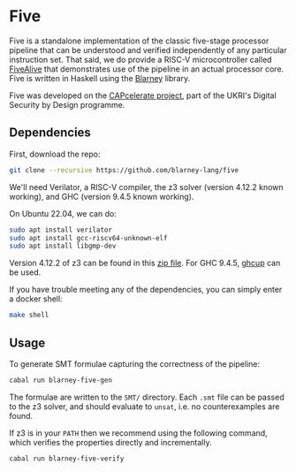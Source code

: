 # Five

Five is a standalone implementation of the classic five-stage
processor pipeline that can be understood and verified independently of
any particular instruction set. That said, we do provide a RISC-V
microcontroller called
[FiveAlive](https://github.com/blarney-lang/five-alive) that
demonstrates use of the pipeline in an actual processor core.  Five is
written in Haskell using the
[Blarney](https://github.com/blarney-lang/blarney) library. 

Five was developed on the [CAPcelerate
project](https://gow.epsrc.ukri.org/NGBOViewGrant.aspx?GrantRef=EP/V000381/1),
part of the UKRI's Digital Security by Design programme.

## Dependencies

First, download the repo:

```sh
git clone --recursive https://github.com/blarney-lang/five
```

We'll need Verilator, a RISC-V compiler, the z3 solver (version 4.12.2
known working), and GHC (version 9.4.5 known working).

On Ubuntu 22.04, we can do:
```sh
sudo apt install verilator
sudo apt install gcc-riscv64-unknown-elf
sudo apt install libgmp-dev
```

Version 4.12.2 of z3 can be found in this [zip
file](https://github.com/Z3Prover/z3/releases/download/z3-4.12.2/z3-4.12.2-x64-glibc-2.31.zip).
For GHC 9.4.5, [ghcup](https://www.haskell.org/ghcup/) can be used.

If you have trouble meeting any of the dependencies, you can simply
enter a docker shell:

```sh
make shell
```

## Usage

To generate SMT formulae capturing the correctness of the pipeline:

```sh
cabal run blarney-five-gen
```

The formulae are written to the `SMT/` directory. Each `.smt` file can be
passed to the z3 solver, and should evaluate to `unsat`, i.e. no
counterexamples are found.

If z3 is in your `PATH` then we recommend using the following command, which
verifies the properties directly and incrementally.

```sh
cabal run blarney-five-verify

